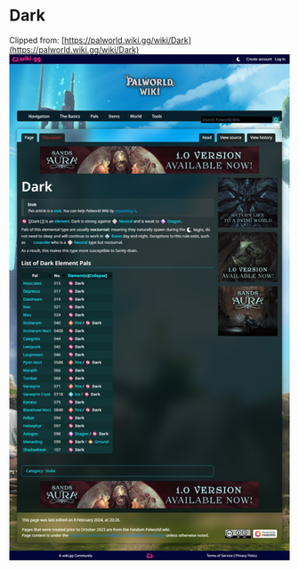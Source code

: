 # Dark
Clipped from: [https://palworld.wiki.gg/wiki/Dark](https://palworld.wiki.gg/wiki/Dark)  
![Image-1](Dark\Dark_1.png)  

